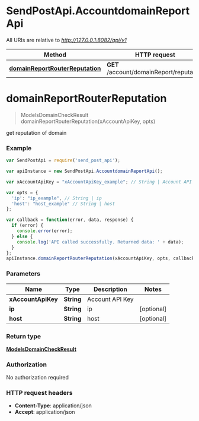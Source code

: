 # SendPostApi.AccountdomainReportApi

All URIs are relative to *http://127.0.0.1:8082/api/v1*

Method | HTTP request | Description
------------- | ------------- | -------------
[**domainReportRouterReputation**](AccountdomainReportApi.md#domainReportRouterReputation) | **GET** /account/domainReport/reputation | 


<a name="domainReportRouterReputation"></a>
# **domainReportRouterReputation**
> ModelsDomainCheckResult domainReportRouterReputation(xAccountApiKey, opts)



get reputation of domain

### Example
```javascript
var SendPostApi = require('send_post_api');

var apiInstance = new SendPostApi.AccountdomainReportApi();

var xAccountApiKey = "xAccountApiKey_example"; // String | Account API Key

var opts = { 
  'ip': "ip_example", // String | ip
  'host': "host_example" // String | host
};

var callback = function(error, data, response) {
  if (error) {
    console.error(error);
  } else {
    console.log('API called successfully. Returned data: ' + data);
  }
};
apiInstance.domainReportRouterReputation(xAccountApiKey, opts, callback);
```

### Parameters

Name | Type | Description  | Notes
------------- | ------------- | ------------- | -------------
 **xAccountApiKey** | **String**| Account API Key | 
 **ip** | **String**| ip | [optional] 
 **host** | **String**| host | [optional] 

### Return type

[**ModelsDomainCheckResult**](ModelsDomainCheckResult.md)

### Authorization

No authorization required

### HTTP request headers

 - **Content-Type**: application/json
 - **Accept**: application/json

